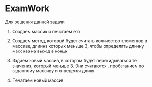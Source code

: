 # ExamWork
Для решения данной задачи


1. Создаем массив и печатаем его 

2. Создаем метод, который будет считать количество элементов в массиве, длинна которых меньше 3, чтобы определить длинну массива на выход в конце 

3. Задаем новый массив, в котором будет перекидываться те значения, который меньше 3. Они считаются , пробеганием по заданному массиву и определяя длину

4. Печатаем новый массив